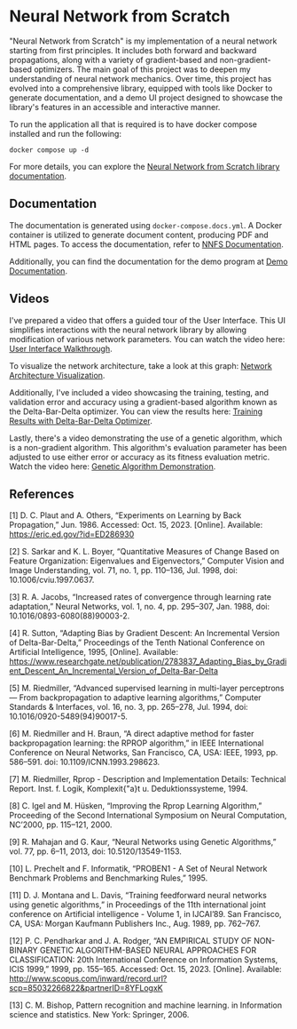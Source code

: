 # Neural Network from Scratch

"Neural Network from Scratch" is my implementation of a neural network starting from first principles. It includes both forward and backward propagations, along with a variety of gradient-based and non-gradient-based optimizers. The main goal of this project was to deepen my understanding of neural network mechanics. Over time, this project has evolved into a comprehensive library, equipped with tools like Docker to generate documentation, and a demo UI project designed to showcase the library's features in an accessible and interactive manner.

To run the application all that is required is to have docker compose installed and run the following:

```
docker compose up -d
```

For more details, you can explore the [Neural Network from Scratch library documentation](library/nnfs_library.md).

## Documentation

The documentation is generated using `docker-compose.docs.yml`. A Docker container is utilized to generate document content, producing PDF and HTML pages. To access the documentation, refer to [NNFS Documentation](library/docs).

Additionally, you can find the documentation for the demo program at [Demo Documentation](program/nnfs_demo.md).

## Videos

I've prepared a video that offers a guided tour of the User Interface. This UI simplifies interactions with the neural network library by allowing modification of various network parameters. You can watch the video here: [User Interface Walkthrough](videos/Neural%20Networks%20From%20Scratch%20UI.mp4).

To visualize the network architecture, take a look at this graph: [Network Architecture Visualization](https://github.com/JHF101/nnfs/assets/63376348/8baaa871-5875-4679-acbf-a8faedb8e926).

Additionally, I've included a video showcasing the training, testing, and validation error and accuracy using a gradient-based algorithm known as the Delta-Bar-Delta optimizer. You can view the results here: [Training Results with Delta-Bar-Delta Optimizer](https://github.com/JHF101/nnfs/assets/63376348/fff8789a-c740-4f98-ac2b-0da3f8bffae9).

Lastly, there's a video demonstrating the use of a genetic algorithm, which is a non-gradient algorithm. This algorithm's evaluation parameter has been adjusted to use either error or accuracy as its fitness evaluation metric. Watch the video here: [Genetic Algorithm Demonstration](https://github.com/JHF101/nnfs/assets/63376348/d2b1fa2d-7d92-4ec3-97fd-65b4303c9e4d).

## References

[1] D. C. Plaut and A. Others, “Experiments on Learning by Back Propagation,” Jun. 1986. Accessed: Oct. 15, 2023. [Online]. Available: https://eric.ed.gov/?id=ED286930

[2] S. Sarkar and K. L. Boyer, “Quantitative Measures of Change Based on Feature Organization: Eigenvalues and Eigenvectors,” Computer Vision and Image Understanding, vol. 71, no. 1, pp. 110–136, Jul. 1998, doi: 10.1006/cviu.1997.0637.

[3] R. A. Jacobs, “Increased rates of convergence through learning rate adaptation,” Neural Networks, vol. 1, no. 4, pp. 295–307, Jan. 1988, doi: 10.1016/0893-6080(88)90003-2.

[4] R. Sutton, “Adapting Bias by Gradient Descent: An Incremental Version of Delta-Bar-Delta,” Proceedings of the Tenth National Conference on Artificial Intelligence, 1995, [Online]. Available: https://www.researchgate.net/publication/2783837_Adapting_Bias_by_Gradient_Descent_An_Incremental_Version_of_Delta-Bar-Delta

[5] M. Riedmiller, “Advanced supervised learning in multi-layer perceptrons — From backpropagation to adaptive learning algorithms,” Computer Standards & Interfaces, vol. 16, no. 3, pp. 265–278, Jul. 1994, doi: 10.1016/0920-5489(94)90017-5.

[6] M. Riedmiller and H. Braun, “A direct adaptive method for faster backpropagation learning: the RPROP algorithm,” in IEEE International Conference on Neural Networks, San Francisco, CA, USA: IEEE, 1993, pp. 586–591. doi: 10.1109/ICNN.1993.298623.

[7] M. Riedmiller, Rprop - Description and Implementation Details: Technical Report. Inst. f. Logik, Komplexit{\"a}t u. Deduktionssysteme, 1994.

[8] C. Igel and M. Hüsken, “Improving the Rprop Learning Algorithm,” Proceeding of the Second International Symposium on Neural Computation, NC’2000, pp. 115–121, 2000.

[9] R. Mahajan and G. Kaur, “Neural Networks using Genetic Algorithms,” vol. 77, pp. 6–11, 2013, doi: 10.5120/13549-1153.

[10] L. Prechelt and F. Informatik, “PROBEN1 - A Set of Neural Network Benchmark Problems and Benchmarking Rules,” 1995.

[11] D. J. Montana and L. Davis, “Training feedforward neural networks using genetic algorithms,” in Proceedings of the 11th international joint conference on Artificial intelligence - Volume 1, in IJCAI’89. San Francisco, CA, USA: Morgan Kaufmann Publishers Inc., Aug. 1989, pp. 762–767.

[12] P. C. Pendharkar and J. A. Rodger, “AN EMPIRICAL STUDY OF NON-BINARY GENETIC ALGORITHM-BASED NEURAL APPROACHES FOR CLASSIFICATION: 20th International Conference on Information Systems, ICIS 1999,” 1999, pp. 155–165. Accessed: Oct. 15, 2023. [Online]. Available: http://www.scopus.com/inward/record.url?scp=85032266822&partnerID=8YFLogxK

[13] C. M. Bishop, Pattern recognition and machine learning. in Information science and statistics. New York: Springer, 2006.
